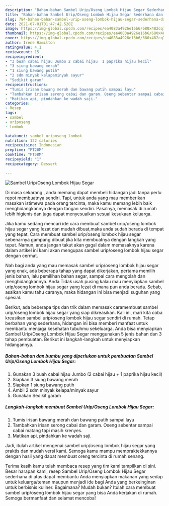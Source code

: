 ```yaml
---
description: "Bahan-bahan Sambel Urip/Oseng Lombok Hijau Segar Sederhana dan Mudah Dibuat"
title: "Bahan-bahan Sambel Urip/Oseng Lombok Hijau Segar Sederhana dan Mudah Dibuat"
slug: 784-bahan-bahan-sambel-urip-oseng-lombok-hijau-segar-sederhana-dan-mudah-dibuat
date: 2021-07-01T01:47:42.528Z
image: https://img-global.cpcdn.com/recipes/ea4083a4926e16b6/680x482cq70/sambel-uriposeng-lombok-hijau-segar-foto-resep-utama.jpg
thumbnail: https://img-global.cpcdn.com/recipes/ea4083a4926e16b6/680x482cq70/sambel-uriposeng-lombok-hijau-segar-foto-resep-utama.jpg
cover: https://img-global.cpcdn.com/recipes/ea4083a4926e16b6/680x482cq70/sambel-uriposeng-lombok-hijau-segar-foto-resep-utama.jpg
author: Irene Hamilton
ratingvalue: 4.1
reviewcount: 15
recipeingredient:
- "3 buah cabai hijau Jumbo 2 cabai hijau  1 paprika hijau kecil"
- "3 siung bawang merah"
- "1 siung bawang putih"
- "2 sdm minyak kelapaminyak sayur"
- "Sedikit garam"
recipeinstructions:
- "Tumis irisan bawang merah dan bawang putih sampai layu"
- "Tambahkan irisan serong cabai dan garam. Oseng sebentar sampai cabai matang tapi masih krenyes."
- "Matikan api, pindahkan ke wadah saji."
categories:
- Resep
tags:
- sambel
- uriposeng
- lombok

katakunci: sambel uriposeng lombok 
nutrition: 122 calories
recipecuisine: Indonesian
preptime: "PT20M"
cooktime: "PT58M"
recipeyield: "1"
recipecategory: Dessert

---
```



![Sambel Urip/Oseng Lombok Hijau Segar](https://img-global.cpcdn.com/recipes/ea4083a4926e16b6/680x482cq70/sambel-uriposeng-lombok-hijau-segar-foto-resep-utama.jpg)

Di masa  sekarang , anda memang dapat membeli hidangan jadi tanpa perlu repot membuatnya sendiri. Tapi, untuk anda yang mau memberikan masakan istimewa pada orang tercinta, maka kamu memang lebih baik menghidangkannya dengan tangan sendiri. Pasalnya, memasak di rumah lebih higienis dan juga dapat menyesuaikan sesuai kesukaan keluarga.

Jika kamu sedang mencari ide cara membuat sambel urip/oseng lombok hijau segar yang lezat dan mudah dibuat,maka anda sudah berada di tempat yang tepat. Cara membuat sambel urip/oseng lombok hijau segar  sebenarnya gampang dibuat jika kita membuatnya dengan langkah yang tepat. Namun, anda jangan takut akan gagal dalam memasaknya 
karena dalam artikel ini kami akan mengupas sambel urip/oseng lombok hijau segar dengan cermat.  



Nah bagi anda yang mau memasak sambel urip/oseng lombok hijau segar yang enak, ada beberapa tahap yang dapat dikerjakan, pertama memilih jenis bahan, lalu pemilihan bahan segar, sampai cara mengolah dan menghidangkannya. Anda Tidak usah pusing kalau mau menyiapkan sambel urip/oseng lombok hijau segar yang lezat di mana pun anda berada. Sebab, asalkan kamu  tahu caranya, maka hidangan ini bisa menjadi suguhan yang spesial.

Berikut, ada beberapa tips dan trik dalam memasak caramembuat sambel urip/oseng lombok hijau segar yang siap dikreasikan. Kali ini, mari kita coba kreasikan sambel urip/oseng lombok hijau segar sendiri di rumah. Tetap berbahan yang sederhana, hidangan ini bisa memberi manfaat untuk membantu menjaga kesehatan tubuhmu sekeluarga. Anda bisa menyiapkan Sambel Urip/Oseng Lombok Hijau Segar menggunakan 5 jenis bahan dan 3 tahap pembuatan. Berikut ini langkah-langkah untuk menyiapkan hidangannya.

<!--inarticleads1-->

##### Bahan-bahan dan bumbu yang diperlukan untuk pembuatan Sambel Urip/Oseng Lombok Hijau Segar:

1. Gunakan 3 buah cabai hijau Jumbo (2 cabai hijau + 1 paprika hijau kecil)
1. Siapkan 3 siung bawang merah
1. Siapkan 1 siung bawang putih
1. Ambil 2 sdm minyak kelapa/minyak sayur
1. Gunakan Sedikit garam




<!--inarticleads2-->

##### Langkah-langkah membuat Sambel Urip/Oseng Lombok Hijau Segar:

1. Tumis irisan bawang merah dan bawang putih sampai layu
1. Tambahkan irisan serong cabai dan garam. Oseng sebentar sampai cabai matang tapi masih krenyes.
1. Matikan api, pindahkan ke wadah saji.




Jadi, itulah artikel mengenai  sambel urip/oseng lombok hijau segar  yang praktis dan mudah versi kami. Semoga kamu mampu mempraktekkannya dengan hasil yang dapat membuat oreng tercinta di rumah senang. 

Terima kasih kamu telah membaca resep yang tim kami tampilkan di sini. Besar harapan kami, resep  Sambel Urip/Oseng Lombok Hijau Segar sederhana di atas dapat membantu Anda menyiapkan makanan yang sedap untuk keluarga/teman maupun menjadi ide bagi Anda yang berkeinginan untuk berbisnis kuliner. Bagaimana? Mudah bukan? Itulah cara membuat sambel urip/oseng lombok hijau segar yang bisa Anda kerjakan di rumah. Semoga bermanfaat dan selamat mencoba!

